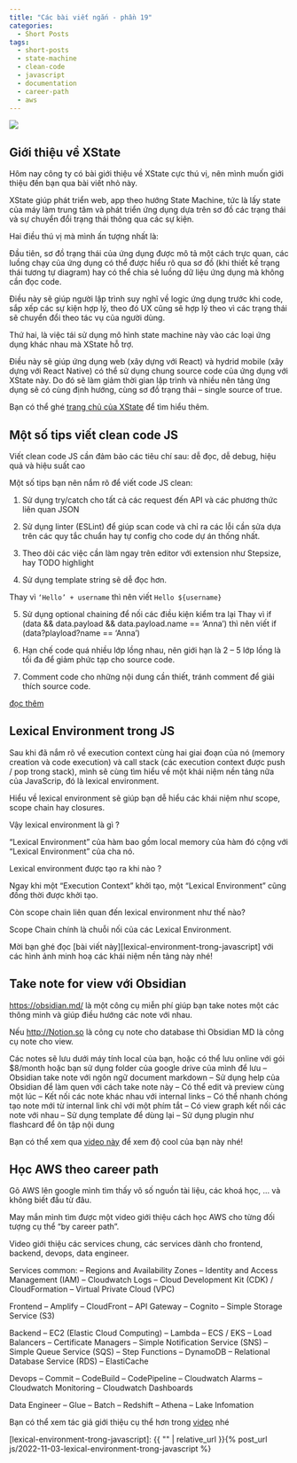```yaml
---
title: "Các bài viết ngắn - phần 19"
categories:
  - Short Posts
tags:
  - short-posts
  - state-machine
  - clean-code
  - javascript
  - documentation
  - career-path
  - aws
---
```

![](/assets/images/2022/11/2022-11-13-cac-bai-viet-ngan-phan-19-1.webp)

## Giới thiệu về XState
Hôm nay công ty có bài giới thiệu về XState cực thú vị, nên mình muốn giới thiệu đến bạn qua bài viết nhỏ này.

XState giúp phát triển web, app theo hướng State Machine, tức là lấy state của máy làm trung tâm và phát triển ứng dụng dựa trên sơ đồ các trạng thái và sự chuyển đổi trạng thái thông qua các sự kiện.

Hai điều thú vị mà mình ấn tượng nhất là:

Đầu tiên, sơ đồ trạng thái của ứng dụng được mô tả một cách trực quan, các luồng chạy của ứng dụng có thể được hiểu rõ qua sơ đồ (khi thiết kế trạng thái tương tự diagram) hay có thể chia sẻ luồng dữ liệu ứng dụng mà không cần đọc code.

Điều này sẽ giúp người lập trình suy nghĩ về logic ứng dụng trước khi code, sắp xếp các sự kiện hợp lý, theo đó UX cũng sẽ hợp lý theo vì các trạng thái sẽ chuyển đổi theo tác vụ của người dùng.

Thứ hai, là việc tái sử dụng mô hình state machine này vào các loại ứng dụng khác nhau mà XState hỗ trợ.

Điều này sẽ giúp ứng dụng web (xây dựng với React) và hydrid mobile (xây dựng với React Native) có thể sử dụng chung source code của ứng dụng với XState này. Do đó sẽ làm giảm thời gian lập trình và nhiều nên tảng ứng dụng sẽ có cùng định hướng, cùng sơ đồ trạng thái – single source of true.

Bạn có thể ghé [trang chủ của XState](https://xstate.js.org/) để tìm hiểu thêm.

## Một số tips viết clean code JS

Viết clean code JS cần đảm bảo các tiêu chí sau: dễ đọc, dễ debug, hiệu quả và hiệu suất cao

Một số tips bạn nên nắm rõ để viết code JS clean:

1. Sử dụng try/catch cho tất cả các request đến API và các phương thức liên quan JSON

2. Sử dụng linter (ESLint) để giúp scan code và chỉ ra các lỗi cần sửa dựa trên các quy tắc chuẩn hay tự config cho code dự án thống nhất.

3. Theo dõi các việc cần làm ngay trên editor với extension như Stepsize, hay TODO highlight

4. Sử dụng template string sẽ dễ đọc hơn.

Thay vì `‘Hello’ + username` thì nên viết `Hello ${username}`

5. Sử dụng optional chaining để nối các điều kiện kiểm tra lại
Thay vì if (data && data.payload && data.payload.name == ‘Anna’)
thì nên viết if (data?playload?name == ‘Anna’)

6. Hạn chế code quá nhiều lớp lồng nhau, nên giới hạn là 2 – 5 lớp lồng là tối đa để giảm phức tạp cho source code.

7. Comment code cho những nội dung cần thiết, tránh comment để giải thích source code.

[đọc thêm](https://dev.to/alexomeyer/8-must-know-tips-for-writing-clean-code-with-javascript-i4)

## Lexical Environment trong JS
Sau khi đã nắm rõ về execution context cùng hai giai đoạn của nó (memory creation và code execution) và call stack (các execution context được push / pop trong stack), mình sẽ cùng tìm hiểu về một khái niệm nền tảng nữa của JavaScrip, đó là lexical environment.

Hiểu về lexical environment sẽ giúp bạn dễ hiểu các khái niệm như scope, scope chain hay closures.

Vậy lexical environment là gì ?

“Lexical Environment” của hàm bao gồm local memory của hàm đó cộng với “Lexical Environment” của cha nó.

Lexical environment được tạo ra khi nào ?

Ngay khi một “Execution Context” khởi tạo, một “Lexical Environment” cũng đồng thời được khởi tạo.

Còn scope chain liên quan đến lexical environment như thế nào?

Scope Chain chính là chuỗi nối của các Lexical Environment.

Mời bạn ghé đọc [bài viết này][lexical-environment-trong-javascript] với các hình ảnh minh hoạ các khái niệm nền tảng này nhé!


## Take note for view với Obsidian

https://obsidian.md/ là một công cụ miễn phí giúp bạn take notes một các thông minh và giúp điều hướng các note với nhau.

Nếu http://Notion.so là công cụ note cho database thì Obsidian MD là công cụ note cho view.

Các notes sẽ lưu dưới máy tính local của bạn, hoặc có thể lưu online với gói $8/month hoặc bạn sử dụng folder của google drive của mình để lưu
– Obsidian take note với ngôn ngữ document markdown
– Sử dụng help của Obsidian để làm quen với cách take note này
– Có thể edit và preview cùng một lúc
– Kết nối các note khác nhau với internal links
– Có thể nhanh chóng tạo note mới từ internal link chỉ với một phím tắt
– Có view graph kết nối các note với nhau
– Sử dụng template để dùng lại
– Sử dụng plugin như flashcard để ôn tập nội dung

Bạn có thể xem qua [video này](https://www.youtube.com/watch?v=jAPn6yqrDxQ) để xem độ cool của bạn này nhé!

## Học AWS theo career path
Gõ AWS lên google mình tìm thấy vô số nguồn tài liệu, các khoá học, … và không biết đầu từ đâu.

May mắn mình tìm được một video giới thiệu cách học AWS cho từng đối tượng cụ thể “by career path”.

Video giới thiệu các services chung, các services dành cho frontend, backend, devops, data engineer.

Services common:
– Regions and Availability Zones
– Identity and Access Management (IAM)
– Cloudwatch Logs
– Cloud Development Kit (CDK) / CloudFormation
– Virtual Private Cloud (VPC)

Frontend
– Amplify
– CloudFront
– API Gateway
– Cognito
– Simple Storage Service (S3)

Backend
– EC2 (Elastic Cloud Computing)
– Lambda
– ECS / EKS
– Load Balancers
– Certificate Managers
– Simple Notification Service (SNS)
– Simple Queue Service (SQS)
– Step Functions
– DynamoDB
– Relational Database Service (RDS)
– ElastiCache

Devops
– Commit
– CodeBuild
– CodePipeline
– Cloudwatch Alarms
– Cloudwatch Monitoring
– Cloudwatch Dashboards

Data Engineer
– Glue
– Batch
– Redshift
– Athena
– Lake Infomation

Bạn có thể xem tác giả giới thiệu cụ thể hơn trong [video](https://youtu.be/N8lcedBPmE8) nhé


[lexical-environment-trong-javascript]: {{ "" | relative_url }}{% post_url js/2022-11-03-lexical-environment-trong-javascript %}